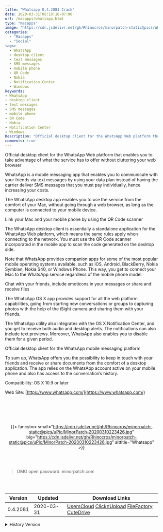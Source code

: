 ```yaml
---
title: "Whatsapp 0.4.2081 Crack"
date: 2020-03-31T00:10:10-07:00
url: /macapps/whatsapp.html
type: "macapps"
image: "https://cdn.jsdelivr.net/gh/Rhinocros/minorpatch-static@pics/uPic/W3KNJR.png"
categories:
  - "Macapps"
  - "Social"
tags:
  - WhatsApp
  - desktop client
  - text messages
  - SMS messages
  - mobile phone
  - QR Code
  - Nokia
  - Notification Center
  - Windows
keywords:
- WhatsApp
- desktop client
- text messages
- SMS messages
- mobile phone
- QR Code
- Nokia
- Notification Center
- Windows
Description: "Official desktop client for the WhatsApp Web platform that enables you to take advantage of what the service has to offer without cluttering your web browser"
comments: true
---
```


Official desktop client for the WhatsApp Web platform that enables you to take advantage of what the service has to offer without cluttering your web browser

WhatsApp is a mobile messaging app that enables you to communicate with your friends via text messages by using your data plan instead of having the carrier deliver SMS messages that you must pay individually, hence increasing your costs.

The WhatsApp desktop app enables you to use the service from the comfort of your Mac, without going through a web browser, as long as the computer is connected to your mobile device.

Link your Mac and your mobile phone by using the QR Code scanner

The WhatsApp desktop client is essentially a standalone application for the WhatsApp Web platform, which means the same rules apply when connecting to the network. You must use the QR Code scanner incorporated in the mobile app to scan the code generated on the desktop side.

Note that WhatsApp provides companion apps for some of the most popular mobile operating systems available, such as iOS, Android, BlackBerry, Nokia Symbian, Nokia S40, or Windows Phone. This way, you get to connect your Mac to the WhatsApp service regardless of the mobile phone model.

Chat with your friends, include emoticons in your messages or share and receive files

The WhatsApp OS X app provides support for all the web platform capabilities, going from starting new conversations or groups to capturing photos with the help of the iSight camera and sharing them with your friends.

The WhatsApp utility also integrates with the OS X Notification Center, and you get to receive both audio and desktop alerts. The notifications can also include text previews. Moreover, WhatsApp also enables you to disable them for a given period.

Official desktop client for the WhatsApp mobile messaging platform

To sum up, WhatsApp offers you the possibility to keep in touch with your friends and receive or share documents from the comfort of a desktop application. The app relies on the WhatsApp account active on your mobile phone and also has access to the conversation’s history.

Compatibility: OS X 10.9 or later

Web Site: [https://www.whatsapp.com/](https://www.whatsapp.com/)

<br/>
<br/>
<script async src="https://pagead2.googlesyndication.com/pagead/js/adsbygoogle.js"></script>
<ins class="adsbygoogle"
     style="display:block; text-align:center;"
     data-ad-layout="in-article"
     data-ad-format="fluid"
     data-ad-client="ca-pub-8746275014476192"
     data-ad-slot="5144997159"></ins>
<script>
     (adsbygoogle = window.adsbygoogle || []).push({});
</script>
<br/>
<br/>


<center>

{{< fancybox small="https://cdn.jsdelivr.net/gh/Rhinocros/minorpatch-static@pics/uPic/MinorPatch-20200310223426.jpg" big="https://cdn.jsdelivr.net/gh/Rhinocros/minorpatch-static@pics/uPic/MinorPatch-20200310223426.jpg" alttitle="Whatsapp" >}}

</center>

<br/>
<br/>


> DMG open password: minorpatch.com

<br/>

<br/>
<div id="history_version" class="history_version">

| Version | Updated | Download Links |
| ---- | ---- | ---- |
| 0.4.2081 | 2020-03-31 | [UsersCloud](https://ouo.io/0lH8RG)   [ClicknUpload](https://ouo.io/n3umcK)   [FileFactory](https://ouo.io/ktUFsK)   [CuteDrive](https://ouo.io/e1bphd) |
<details>
<summary>History Version</summary>

| Version | Updated | Download Links |
| ---- | ---- | ---- |
| 0.4.1300 | 2020-03-12 | [UsersCloud](https://ouo.io/Z7iXpn)   [ClicknUpload](https://ouo.io/wzBHaP)   [FileFactory](https://ouo.io/P1I5oy)   [CuteDrive](https://ouo.io/OrXxtQ) |
| 0.4.1299 | 2020-03-11 | [UsersCloud](https://ouo.io/KzDWu5)   [ClicknUpload](https://ouo.io/Ej9w4q)   [FileFactory](https://ouo.io/lxhjwW)   [CuteDrive](https://ouo.io/dDp00O) |
</details>

</div>
